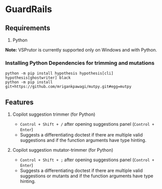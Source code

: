 # GuardRails

## Requirements

1. Python

__Note:__
VSPrutor is currently supported only on Windows and with Python.

### Installing Python Dependencies for trimming and mutations

    python -m pip install hypothesis hypothesis[cli] hypothesis[ghostwriter] black
    python -m pip install git+https://github.com/mrigankpawagi/mutpy.git#egg=mutpy

## Features

1. Copilot suggestion trimmer (for Python)
    - `Control + Shift + /` after opening suggestions panel (`Control + Enter`)
    - Suggests a differentiating doctest if there are multiple valid suggestions and if the function arguments have type hinting.

2. Copilot suggestion mutator-trimmer (for Python)
    - `Control + Shift + ;` after opening suggestions panel (`Control + Enter`)
    - Suggests a differentiating doctest if there are multiple valid suggestions or mutants and if the function arguments have type hinting.
